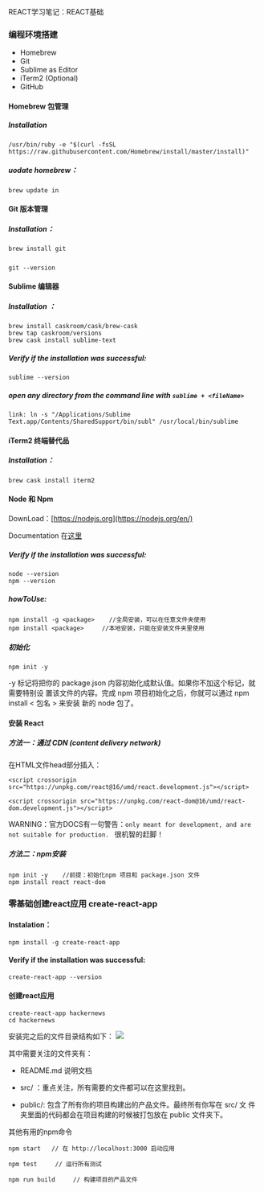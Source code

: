 REACT学习笔记：REACT基础

### 编程环境搭建

* Homebrew
* Git
* Sublime as Editor
* iTerm2 (Optional)
* GitHub

#### Homebrew 包管理

##### Installation
```
/usr/bin/ruby -e "$(curl -fsSL https://raw.githubusercontent.com/Homebrew/install/master/install)"
```

##### uodate homebrew：
```
brew update in
```

#### Git  版本管理

##### Installation：

```
brew install git
```

##### 

```
git --version
```

#### Sublime 编辑器

##### Installation ：

```
brew install caskroom/cask/brew-cask
brew tap caskroom/versions
brew cask install sublime-text
```
##### Verify if the installation was successful:

```
sublime --version
```
##### open any directory from the command line with `sublime + <fileName>`
```
link: ln -s "/Applications/Sublime Text.app/Contents/SharedSupport/bin/subl" /usr/local/bin/sublime
```

#### iTerm2 终端替代品

##### Installation：

```
brew cask install iterm2
```

#### Node 和 Npm

DownLoad：[https://nodejs.org](https://nodejs.org/en/)

Documentation 在[这里](https://nodejs.org/en/docs/)

##### Verify if the installation was successful:

```
node --version
npm --version
```

##### howToUse:

```
npm install -g <package>    //全局安装，可以在任意文件夹使用
npm install <package>     //本地安装，只能在安装文件夹里使用
```

##### 初始化

```
npm init -y
```
-y 标记将把你的 package.json 内容初始化成默认值。如果你不加这个标记，就需要特别设 置该文件的内容。完成 npm 项目初始化之后，你就可以通过 npm install < 包名 > 来安装 新的 node 包了。

#### 安装 React

##### 方法一：通过 CDN (content delivery network)

在HTML文件head部分插入：

```
<script crossorigin src="https://unpkg.com/react@16/umd/react.development.js"></script>

<script crossorigin src="https://unpkg.com/react-dom@16/umd/react-dom.development.js"></script>
```
WARNING：官方DOCS有一句警告：`only meant for development, and are not suitable for production. ` 很机智的赶脚！

##### 方法二：npm安装

```
npm init -y    //前提：初始化npm 项目和 package.json 文件
npm install react react-dom
```

### 零基础创建react应用 create-react-app

#### Instalation：

```
npm install -g create-react-app
```
#### Verify if the installation was successful:

```
create-react-app --version
```
#### 创建react应用

```
create-react-app hackernews
cd hackernews
```

安装完之后的文件目录结构如下：
![](https://lh3.googleusercontent.com/-myuygpcX7Rg/WnAWZ06fVgI/AAAAAAABgKc/qRt3LXGiB9MLWXtUHZOCDidZxAfKYIK6ACHMYCw/I/15172952052835.jpg)

其中需要关注的文件夹有：

* README.md 说明文档

* src/ ：重点关注，所有需要的文件都可以在这里找到。

* public/: 包含了所有你的项目构建出的产品文件。最终所有你写在 src/ 文 件夹里面的代码都会在项目构建的时候被打包放在 public 文件夹下。

其他有用的npm命令

```
npm start   // 在 http://localhost:3000 启动应用 

npm test     // 运行所有测试 

npm run build     // 构建项目的产品文件 
```




